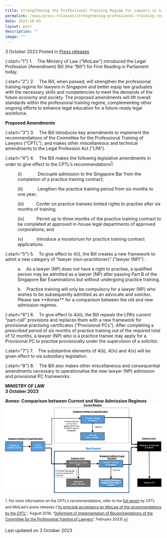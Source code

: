 ```yaml
---
title: Strengthening the Professional Training Regime for Lawyers in Singapore
permalink: /news/press-releases/strengthening-professional-training-regime-for-lawyers-sg/
date: 2023-10-03
layout: post
description: ""
image: ""
---
```

3 October 2023 Posted in [Press releases](/news/press-releases)

{:start="1"}
1.&nbsp;&nbsp;&nbsp; The Ministry of Law (“MinLaw”) introduced the Legal Profession (Amendment) Bill (the “Bill”) for First Reading in Parliament today.

{:start="2"}
2.&nbsp;&nbsp;&nbsp; The Bill, when passed, will strengthen the professional training regime for lawyers in Singapore and better equip law graduates with the necessary skills and competencies to meet the demands of the future economy and society. The proposed amendments will lift overall standards within the professional training regime, complementing other ongoing efforts to enhance legal education for a future-ready legal workforce.

**Proposed Amendments**

{:start="3"}
3.&nbsp;&nbsp;&nbsp; The Bill introduces key amendments to implement the recommendations of the Committee for the Professional Training of Lawyers (“CPTL”), and makes other miscellaneous and technical amendments to the Legal Profession Act (“LPA”).

{:start="4"}
4.&nbsp;&nbsp;&nbsp; The Bill makes the following legislative amendments in order to give effect to the CPTL’s recommendations<sup><a href="#fn1" id="ref1">1</a></sup>:

<p style="margin-left: 40px">(i)&nbsp;&nbsp;&nbsp;&nbsp;&nbsp;&nbsp;&nbsp;&nbsp;&nbsp;&nbsp;&nbsp;&nbsp; Decouple admission to the Singapore Bar from the completion of a practice training contract;</p>

<p style="margin-left: 40px">(ii)&nbsp;&nbsp;&nbsp;&nbsp;&nbsp;&nbsp;&nbsp;&nbsp;&nbsp;&nbsp;&nbsp; Lengthen the practice training period from six months to one year;</p>

<p style="margin-left: 40px">(iii)&nbsp;&nbsp;&nbsp;&nbsp;&nbsp;&nbsp;&nbsp;&nbsp;&nbsp; Confer on practice trainees limited rights to practise after six months of training;</p>

<p style="margin-left: 40px">(iv)&nbsp;&nbsp;&nbsp;&nbsp;&nbsp;&nbsp;&nbsp;&nbsp;&nbsp; Permit up to three months of the practice training contract to be completed at approved in-house legal departments of approved corporations; and</p>

<p style="margin-left: 40px">(v)&nbsp;&nbsp;&nbsp;&nbsp;&nbsp;&nbsp;&nbsp;&nbsp;&nbsp;&nbsp; Introduce a moratorium for practice training contract applications.</p>

{:start="5"}
5.&nbsp;&nbsp;&nbsp; To give effect to 4(i), the Bill creates a new framework to admit a new category of “lawyer (non-practitioner)” (“lawyer (NP)”).

<p style="margin-left: 40px">a.&nbsp;&nbsp;&nbsp; As a lawyer (NP) does not have a right to practise, a qualified person may be admitted as a lawyer (NP) after passing Part B of the Singapore Bar Examinations but without undergoing practice training.</p>

<p style="margin-left: 40px">b.&nbsp;&nbsp;&nbsp; Practice training will only be compulsory for a lawyer (NP) who wishes to be subsequently admitted as an advocate and solicitor. Please see **Annex** for a comparison between the old and new admission regimes.</p>

{:start="6"}
6.&nbsp;&nbsp;&nbsp; To give effect to 4(iii), the Bill repeals the LPA’s current “part-call” provisions and replaces them with a new framework for provisional practising certificates (“Provisional PCs”). After completing a prescribed period of six months of practice training out of the required total of 12 months, a lawyer (NP) who is a practice trainee may apply for a Provisional PC to practise provisionally under the supervision of a solicitor.

{:start="7"}
7.&nbsp;&nbsp;&nbsp; The substantive elements of 4(ii), 4(iv) and 4(v) will be given effect to via subsidiary legislation.

{:start="8"}
8.&nbsp;&nbsp;&nbsp; The Bill also makes other miscellaneous and consequential amendments necessary to operationalise the new lawyer (NP) admission and provisional PC frameworks.


**MINISTRY OF LAW**
<br>**3 October 2023**

**Annex: Comparison between Current and New Admission Regimes**
![](/images/news/press-releases/2023/comparison.png)


<p><sup id="fn1">1. For more information on the CPTL’s recommendations, refer to the <a href="http://www.judiciary.gov.sg/docs/default-source/default-document-library/law_reports.pdf?sfvrsn=eeea2aa9_0">full report</a> by CPTL and MinLaw’s press releases (“<a href="https://www.mlaw.gov.sg/news/press-releases/law-ministry-accepts-recommendations-to-strengthen-professional">In-principle acceptance by MinLaw of the recommendations by the CPTL</a>”, August 2018; “<a href="https://www.mlaw.gov.sg/news/press-releases/2023-02-28-deferment-of-implementation-recommendations-cptl/">Deferment of Implementation of Recommendations of the Committee for the Professional Training of Lawyers</a>”, February 2023).<a href="#ref1" title="Jump back to footnote 1 in the text.">↩</a></sup></p>


<p class="right-side-updated">Last updated on 3 October 2023</p>